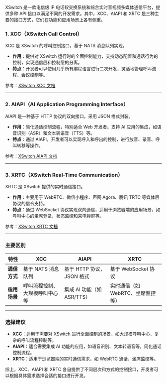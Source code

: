 XSwitch 是一款电信级 IP 电话软交换系统和综合实时音视频多媒体通信平台，提供多种 API 接口以满足不同的开发需求。其中，XCC、AIAPI 和 XRTC 是三种主要的接口方式，它们在功能和应用场景上各有侧重。

### 1. XCC（XSwitch Call Control）
XCC 是 XSwitch 的呼叫控制接口，基于 NATS 消息队列实现。
- **作用**：提供对 XSwitch 运行时的全面控制能力，支持动态配置和通话行为的控制，实现通信层和控制层的分离。
- **特点**：开发者可以使用几乎所有编程语言进行二次开发，灵活地管理呼叫流程、会议控制等。

参考：[XSwitch XCC 文档](https://xswitch.cn/docs/xswitch-xcc.html)

---

### 2. AIAPI（AI Application Programming Interface）
AIAPI 是一种基于 HTTP 协议的双向接口，采用 JSON 格式封装。
- **作用**：简化通话控制流程，特别适合 Web 开发者。支持 AI 应用的集成，如语音识别（ASR）和文本转语音（TTS）等。
- **特点**：通过 AIAPI，开发者可以实现呼入和呼出的控制，进行放音、录音、呼叫转移等操作。

参考：[XSwitch AIAPI 文档](https://docs.xswitch.cn/ai-api/aiapi/)

---

### 3. XRTC（XSwitch Real-Time Communication）
XRTC 是 XSwitch 提供的实时通信接口。
- **作用**：主要用于 WebRTC、微信小程序、声网 Agora、腾讯 TRTC 等媒体层协议的信令支持。
- **特点**：通过 WebSocket 协议实现双向通信，适用于浏览器端的应用场景，如呼叫中心的坐席登录、状态监控和来电弹屏等。

参考：[XSwitch XRTC 文档](https://docs.xswitch.cn/dev-guide/api/)

---

### 主要区别

| 特性           | XCC                               | AIAPI                             | XRTC                               |
|----------------|-----------------------------------|-----------------------------------|-----------------------------------|
| **通信方式**   | 基于 NATS 消息队列               | 基于 HTTP 协议，JSON 格式         | 基于 WebSocket 协议               |
| **适用场景**   | 呼叫流程控制、大规模呼叫中心等   | 集成 AI 功能（如 ASR/TTS）        | 实时通信（如 WebRTC、坐席监控等） |

---

### 选择建议
- **XCC**：适用于需要对 XSwitch 进行全面控制的场景，如大规模呼叫中心、复杂的呼叫流程控制等。
- **AIAPI**：适合需要集成 AI 功能的应用，如语音识别、文本转语音等，简化通话控制流程。
- **XRTC**：适用于浏览器端的实时通信需求，如 WebRTC 通话、坐席监控等。

综上，XCC、AIAPI 和 XRTC 各自提供了不同层次和方式的控制接口，开发者可以根据具体需求选择合适的接口进行开发。